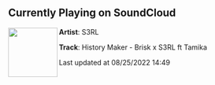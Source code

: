 ## Currently Playing on SoundCloud

[<img align="left" width="100" src="https://i1.sndcdn.com/artworks-C6VYGgj1pwXzFh47-emq7TA-t500x500.jpg">](https://soundcloud.com/s3rl/history-maker-brisk-x-s3rl-ft-tamika)

**Artist**: S3RL 

**Track**: History Maker - Brisk x S3RL ft Tamika

Last updated at 08/25/2022 14:49
